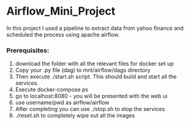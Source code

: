 # Airflow_Mini_Project
In this project I used a pipeline to extract data from yahoo finance and scheduled the process using apache airflow. 

### Prerequisites:
1) download the folder with all the relevant files for docker set up
2) Copy your .py file (dag) to mnt/airflow/dags directory
3) Then execute ./start.sh script. This should build and start all the services.
4) Execute docker-compose ps
5) go to localhost:8080 - you will be presented with the web ui
6) use username/pwd as airflow/airflow
7) After completing you can use ./stop.sh to stop the services
8) ./reset.sh to completely wipe out all the images 
